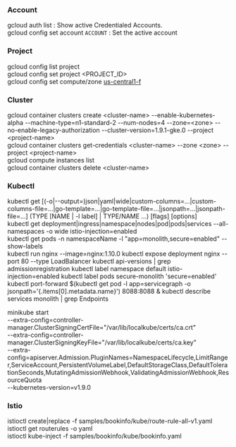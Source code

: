 ### Account
gcloud auth list : Show active Credentialed Accounts.  
gcloud config set account `ACCOUNT` : Set the active account

### Project
gcloud config list project  
gcloud config set project <PROJECT_ID>  
gcloud config set compute/zone [us-central1-f](https://cloud.google.com/compute/docs/regions-zones/)  


### Cluster
gcloud container clusters create \<cluster-name\> --enable-kubernetes-alpha --machine-type=n1-standard-2 --num-nodes=4 --zone=\<zone\> --no-enable-legacy-authorization --cluster-version=1.9.1-gke.0 --project \<project-name\>   
gcloud container clusters get-credentials \<cluster-name\> --zone \<zone\> --project \<project-name\>  
gcloud compute instances list  
gcloud container clusters delete \<cluster-name\>
  
### Kubectl    
kubectl get [(-o|--output=)json|yaml|wide|custom-columns=...|custom-columns-file=...|go-template=...|go-template-file=...|jsonpath=...|jsonpath-file=...] (TYPE [NAME | -l label] | TYPE/NAME ...) [flags] [options]  
kubectl get deployment|ingress|namespace|nodes|pod|pods|services --all-namespaces -o wide istio-injection=enabled     
kubectl get pods -n namespaceName -l "app=monolith,secure=enabled" --show-labels   
kubectl run nginx --image=nginx:1.10.0
kubectl expose deployment nginx --port 80 --type LoadBalancer
kubectl api-versions | grep admissionregistration
kubectl label namespace default istio-injection=enabled
kubectl label pods secure-monolith 'secure=enabled'
kubectl port-forward $(kubectl get pod -l app=servicegraph -o jsonpath='{.items[0].metadata.name}') 8088:8088 &
kubectl describe services monolith | grep Endpoints

minikube start \
	--extra-config=controller-manager.ClusterSigningCertFile="/var/lib/localkube/certs/ca.crt" \
	--extra-config=controller-manager.ClusterSigningKeyFile="/var/lib/localkube/certs/ca.key" \
	--extra-config=apiserver.Admission.PluginNames=NamespaceLifecycle,LimitRanger,ServiceAccount,PersistentVolumeLabel,DefaultStorageClass,DefaultTolerationSeconds,MutatingAdmissionWebhook,ValidatingAdmissionWebhook,ResourceQuota \
	--kubernetes-version=v1.9.0

### Istio
istioctl create|replace -f samples/bookinfo/kube/route-rule-all-v1.yaml
istioctl get routerules -o yaml  
istioctl kube-inject -f samples/bookinfo/kube/bookinfo.yaml
